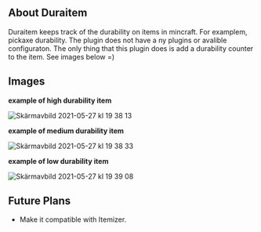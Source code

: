 ## About Duraitem
Duraitem keeps track of the durability on items in mincraft. For examplem, pickaxe durability. 
The plugin does not have a ny plugins or avalible configuraton. The only thing that this plugin does is add a 
durability counter to the item. See images below =) 

## Images 
**example of high durability item**

![Skärmavbild 2021-05-27 kl  19 38 13](https://user-images.githubusercontent.com/46868374/119873294-af8e5280-bf24-11eb-9eb2-8452103af2e7.png)

**example of medium durability item**

![Skärmavbild 2021-05-27 kl  19 38 33](https://user-images.githubusercontent.com/46868374/119873315-b6b56080-bf24-11eb-87dc-67fd6eb6ba0b.png)

**example of low durability item** 

![Skärmavbild 2021-05-27 kl  19 39 08](https://user-images.githubusercontent.com/46868374/119873342-bddc6e80-bf24-11eb-87ac-579075a552d3.png)

## Future Plans

- Make it compatible with Itemizer.
